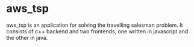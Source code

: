 # aws_tsp
aws_tsp is an application for solving the travelling salesman problem. It consists of c++ backend and two frontends, one written in javascript and the other in java.
